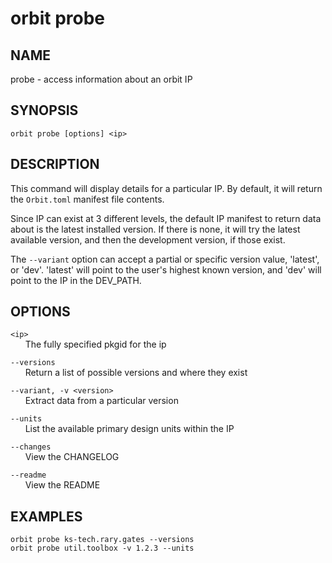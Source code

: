 # __orbit probe__

## __NAME__

probe - access information about an orbit IP

## __SYNOPSIS__

```
orbit probe [options] <ip>
```

## __DESCRIPTION__

This command will display details for a particular IP. By default, it will
return the `Orbit.toml` manifest file contents.
  
Since IP can exist at 3 different levels, the default IP manifest to return
data about is the latest installed version. If there is none, it will try
the latest available version, and then the development version, if those 
exist. 
  
The `--variant` option can accept a partial or specific version value, 
'latest', or 'dev'. 'latest' will point to the user's highest known version,
and 'dev' will point to the IP in the DEV_PATH.

## __OPTIONS__

`<ip>`  
      The fully specified pkgid for the ip
 
`--versions`  
      Return a list of possible versions and where they exist
 
`--variant, -v <version>`  
      Extract data from a particular version
 
`--units`  
      List the available primary design units within the IP
 
`--changes`  
      View the CHANGELOG
 
`--readme`  
      View the README

## __EXAMPLES__

```
orbit probe ks-tech.rary.gates --versions
orbit probe util.toolbox -v 1.2.3 --units
```